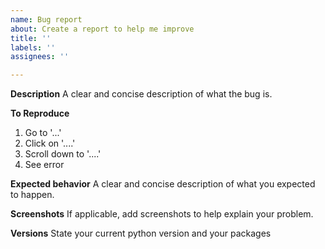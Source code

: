 ```yaml
---
name: Bug report
about: Create a report to help me improve
title: ''
labels: ''
assignees: ''

---
```


**Description**
A clear and concise description of what the bug is.

**To Reproduce**
1. Go to '...'
2. Click on '....'
3. Scroll down to '....'
4. See error

**Expected behavior**
A clear and concise description of what you expected to happen.

**Screenshots**
If applicable, add screenshots to help explain your problem.

**Versions**
State your current python version and your packages
